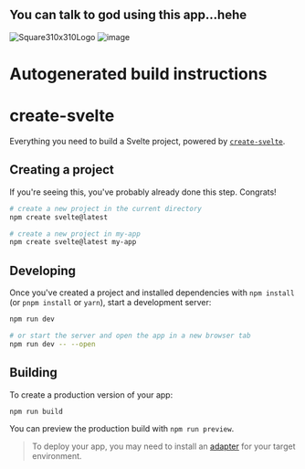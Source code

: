 ## You can talk to god using this app...hehe 
![Square310x310Logo](https://user-images.githubusercontent.com/97900500/236972558-c3ebd736-82e2-49e0-b23a-c83b3e2fad6d.png)
![image](https://user-images.githubusercontent.com/97900500/236972208-abec9d06-c89d-42a8-91c4-2838996d43a0.png)

# Autogenerated build instructions
# create-svelte

Everything you need to build a Svelte project, powered by [`create-svelte`](https://github.com/sveltejs/kit/tree/master/packages/create-svelte).

## Creating a project

If you're seeing this, you've probably already done this step. Congrats!

```bash
# create a new project in the current directory
npm create svelte@latest

# create a new project in my-app
npm create svelte@latest my-app
```

## Developing

Once you've created a project and installed dependencies with `npm install` (or `pnpm install` or `yarn`), start a development server:

```bash
npm run dev

# or start the server and open the app in a new browser tab
npm run dev -- --open
```

## Building

To create a production version of your app:

```bash
npm run build
```

You can preview the production build with `npm run preview`.

> To deploy your app, you may need to install an [adapter](https://kit.svelte.dev/docs/adapters) for your target environment.

